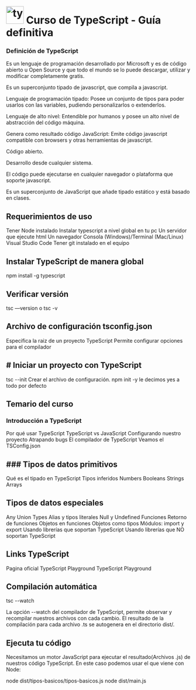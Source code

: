 # <img width="48" height="48" src="https://img.icons8.com/color/48/typescript.png" alt="typescript"/> Curso de TypeScript - Guía definitiva

### Definición de TypeScript

Es un lenguaje de programación desarrollado por Microsoft y es de código abierto u Open Source y que todo el mundo se lo puede descargar, utilizar y modificar completamente gratis.

Es un superconjunto tipado de javascript, que compila a javascript.

Lenguaje de programación tipado: Posee un conjunto de tipos para poder usarlos con las variables, pudiendo personalizarlos o extenderlos.

Lenguaje de alto nivel: Entendible por humanos y posee un alto nivel de abstracción del código máquina.

Genera como resultado código JavaScript: Emite código javascript compatible con browsers y otras herramientas de javascript.

Código abierto.

Desarrollo desde cualquier sistema.

El código puede ejecutarse en cualquier navegador o plataforma que soporte javascript.

Es un superconjunto de JavaScript que añade tipado estático y está basado en clases.

## Requerimientos de uso

Tener Node instalado
Instalar typescript a nivel global en tu pc
Un servidor que ejecute html
Un navegador
Consola (Windows)/Terminal (Mac/Linux)
Visual Studio Code
Tener git instalado en el equipo

## Instalar TypeScript de manera global

npm install -g typescript

## Verificar versión

tsc —version o tsc -v

## Archivo de configuración tsconfig.json

Especifica la raiz de un proyecto TypeScript
Permite configurar opciones para el compilador

## # Iniciar un proyecto con TypeScript

tsc --init Crear el archivo de configuración.
npm init -y le decimos yes a todo por defecto

## Temario del curso

### Introducción a TypeScript

Por qué usar TypeScript
TypeScript vs JavaScript
Configurando nuestro proyecto
Atrapando bugs
El compilador de TypeScript
Veamos el TSConfig.json

## ### Tipos de datos primitivos

Qué es el tipado en TypeScript
Tipos inferidos
Numbers
Booleans
Strings
Arrays

## Tipos de datos especiales

Any
Union Types
Alias y tipos literales
Null y Undefined
Funciones
Retorno de funciones
Objetos en funciones
Objetos como tipos
Módulos: import y export
Usando librerías que soportan TypeScript
Usando librerías que NO soportan TypeScript

## Links TypeScript

Pagina oficial TypeScript
Playground TypeScript Playground

## Compilación automática

tsc --watch

La opción --watch del compilador de TypeScript, permite observar y recompilar nuestros archivos con cada cambio. El resultado de la compilación para cada archivo .ts se autogenera en el directorio dist/.

## Ejecuta tu código

Necesitamos un motor JavaScript para ejecutar el resultado(Archivos .js) de nuestros código TypeScript. En este caso podemos usar el que viene con Node:

node dist/tipos-basicos/tipos-basicos.js
node dist/main.js
